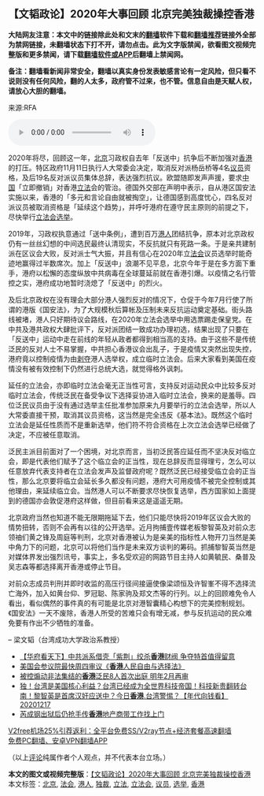  <h2>【文韬政论】2020年大事回顾 北京完美独裁操控香港</h2> <p class="notice"><b>大陆网友注意：本文中的链接除此处和文末的<a href="https://github.com/bannedbook/fanqiang" >翻墙</a>软件下载和<a href="https://github.com/killgcd/justmysocks/blob/master/README.md">翻墙推荐</a>链接外全部为禁网链接，未翻墙状态下打不开，请勿点击。此为文字版禁闻，欲看图文视频完整版和更多禁闻，请下载<a href="https://github.com/bannedbook/fanqiang">翻墙软件或APP</a>后翻墙上禁闻网。</p><p>备注：翻墙看新闻非常安全，翻墙以真实身份发表敏感言论有一定风险，但只看不说则没有任何风险，翻的人太多，政府管不过来，也不管。信息自由是天赋人权，请放心大胆的翻墙。</b></p>  <div class="entry"> <p>来源:RFA</p> <p><audio controls="controls" preload="metadata" src="https://www.rfa.org/cantonese/commentaries/mt/twwatcher-12172020095930.html/@@stream" type="audio/mpeg"><br /> </audio></p>  <p>2020年将尽，回顾这一年，<a href="https://www.bannedbook.org/bnews/tag/%e5%8c%97%e4%ba%ac/" class="st_tag internal_tag" rel="tag" title="标签 北京 下的日志">北京</a>习政权自去年「反送中」抗争后不断加强对<a href="https://www.bannedbook.org/bnews/tag/%e9%a6%99%e6%b8%af/" class="st_tag internal_tag" rel="tag" title="标签 香港 下的日志">香港</a>的打压。特区政府11月11日执行人大常委会决定，取消反对派杨岳桥等4名<a href="https://www.bannedbook.org/bnews/tag/%e8%ae%ae%e5%91%98/" class="st_tag internal_tag" rel="tag" title="标签 议员 下的日志">议员</a>资格，及后19名反对派议员集体总辞，表达强烈抗议。欧盟随即发声声援，要求<span class='wp_keywordlink_affiliate'><a href="https://www.bannedbook.org/" title="中国" target="_blank">中国</a></span>「立即撤销」对香港<a href="https://www.bannedbook.org/bnews/tag/%E7%AB%8B%E6%B3%95/" class="st_tag internal_tag" rel="tag" title="标签 立法 下的日志">立法</a>会的管治。德国外交部在声明中表示，自从港区国安法实施以来，香港的「多元和言论自由就被掏空」，让德国感到高度忧心，四名反对派议员被取消资格是「延续这个趋势」，并呼吁港府在遵守民主原则的前提之下，尽快举行<a href="https://www.bannedbook.org/bnews/tag/%e7%ab%8b%e6%b3%95%e4%bc%9a/" class="st_tag internal_tag" rel="tag" title="标签 立法会 下的日志">立法会</a><a href="https://www.bannedbook.org/bnews/tag/%e9%80%89%e4%b8%be/" class="st_tag internal_tag" rel="tag" title="标签 选举 下的日志">选举</a>。</p> <p>2019年，习政权执意通过「送中条例」，遭到百万<a href="https://www.bannedbook.org/bnews/tag/%e6%b8%af%e4%ba%ba/" class="st_tag internal_tag" rel="tag" title="标签 港人 下的日志">港人</a>团结抗争，原本对北京政权仍有一丝丝幻想的中间选民最终认清现实，不反抗就只有死路一条。于是亲共建制派在区议会大败，反对派士气大振，并且有信心在2020年立<a href="https://www.bannedbook.org/bnews/tag/%E6%B3%95%E4%BC%9A/" class="st_tag internal_tag" rel="tag" title="标签 法会 下的日志">法会</a>议员选举时能奇迹地赢得过半数席次。加上「反送中」浪潮不见平息，北京今年于是在多方面下重手，港府以松懈的态度纵放中共病毒在全球蔓延前就在香港引爆。以疫情之名行管控之实，港府成功地暂时浇熄了「反送中」的烈火。</p>  <p>及后北京政权在没有理会大部分港人强烈反对的情况下，仓促于今年7月行使了所谓的港版《国安法》，为了大规模秋后算帐及压制未来反抗运动奠定基础。街头路线被堵，港人只好期待议会路线，在2020年立法会选举中用选票踢走保皇党。在中共及港共政权大肆批评下，反对派团结一致成功办理初选，结果出现了只要在「反送中」运动中走在前线的年轻从政者都得到相当高的支持。由于这些不是传统泛民的反对人士不易掌握，中共担心香港议会出乱子，于是疫情又突然出现失控，港府竟以控制疫情为由<span class='wp_keywordlink'><a href="https://www.bannedbook.org/forum2/topic21.html" title="《剥夺》 黄建民 著" target="_blank">剥夺</a></span>港人选举权，成立临时立法会。后来大家看到美国在疫情没有被有效控制下仍然进行总统大选，就觉得格外讽刺。</p> <p>延任的立法会，亦即临时立法会毫无正当性可言，支持反对运动民众中比较多反对临时立法会，传统泛民在备受争议下选择妥协进入临时立法会，换来的是羞辱。四位泛民议员由于没有通过选举主任批准参加原来九月要举行的立法会选举，所以人大常委直接干预，取消其议员资格，这当然是完全违反《基本法》。既然这个临时立法会是延任性质而不是重新选举，他们符不符合资格在上次立法会选举已经做了决定，不应被任意取消。</p>  <p>泛民主派目前面对了一个困境，对北京而言，当初泛民答应延任而不坚决反对临立会，即是代表他们赋予了这个临立会的正当性，现在总辞反而显得理亏，怎么可以任意放弃代表支持者在立法会发声及监督政府呢？既然泛民已经接受临立会的正当性，那么北京要将临立会延长多久都没有问题，港府大可用疫情不被完全控制或其他理由，来延续临立会。当然港人可以不断要求尽快恢复选举，西方国家如上面提到的德国亦会敦促港府这样做，但目前看来这是遥遥无期。</p> <p>北京政府当然也知道不能无限期拖延下去，他们只能尽快将2019年区议会大败的情势扭转，否则不会再有以往的公开选举。近月拘捕壹传媒老板黎智英及对前众志领䄂们黄之锋及周庭等判刑，北京对香港被认为是亲美的指标性人物开刀当然是美中角力下的问题，北京可以将他们当作是未来双方谈判的筹码。抓捕黎智英当然是对媒体界发出强烈讯号，事实上，多名受欢迎的网路节目主持人如黄毓民、桑普及吴志森等都选择离开香港或停止节目。</p>  <p>对前众志成员判刑并即时收监的高压行径间接逼使像梁颂恒及许智峯不得不选择流亡海外，加入如黄台仰、罗冠聪、陈家驹及郑文杰等的行列。以上的回顾难免令人看出，看似偶然的事件真的有可能是北京对港智囊精心构想下的完美控制规划。《国安法》一天不废除，香港人所受的苦难只会有增无减，参与反抗运动的民众难免要有作出不少牺牲的准备。</p> <p>&#8211; 梁文韬（台湾成功大学政治系教授）</p> <ul class='op-related-articles' title='相关阅读'> <li><a href='https://www.bannedbook.org/bnews/comments/20201217/1449899.html' target='_blank'>【华府看天下】中共派系借壳「紫荆」绞杀<b>香港</b>财阀 争夺特首值得留意</a></li> <li><a href='https://www.bannedbook.org/bnews/cnnews/hknews/20201217/1449882.html' target='_blank'>美国会参议院最快周四审议《<b>香港</b>人民自由与选择法》</a></li> <li><a href='https://www.bannedbook.org/bnews/renquan/20201217/1449869.html' target='_blank'>被控煽动非法集结的<b>香港</b>泛民8人首次出庭 明年2月再审</a></li> <li><a href='https://www.bannedbook.org/bnews/taiwannews/20201217/1449853.html' target='_blank'>独！台湾是美国核心利益？台湾已经成为全世界科技帝国！科技新贵翻转台南！黎智英是首席汉奸应送中？今日<b>香港</b>.台湾警惕？【年代向钱看】20201217</a></li> <li><a href='https://www.bannedbook.org/bnews/baitai/20201217/1449812.html' target='_blank'>芮成钢出狱后仍抢手传<b>香港</b>地产商带工作找上门</a></li> </ul> <p class="texttj"> <a href="https://www.bannedbook.org/forum23/topic22702.html" target="_blank">V2free机场25%引荐返利：全平台免费SS/V2ray节点+经济套餐高速翻墙</a><br/> <a href="https://github.com/bannedbook/fanqiang/wiki/%E7%A6%81%E9%97%BB%E7%BD%91%E5%AE%89%E5%8D%93%E7%BF%BB%E5%A2%99%E6%96%B0%E9%97%BBAPP" target="_blank">免费PC翻墙、安卓VPN翻墙APP</a></p><p>（以上<span class='wp_keywordlink_affiliate'><a href="https://www.bannedbook.org/bnews/comments/" title="新闻评论" target="_blank">评论</a></span>纯属作者个人观点，并不代表本台立场。）</p><a name='sharetosocial'></a>       <div><b>本文的图文或视频完整版</b>：<a href='https://www.bannedbook.org/bnews/comments/20201218/1449918.html'>【文韬政论】2020年大事回顾 北京完美独裁操控香港</a></div>  </div><!--END ENTRY--> <div class="postfooter"> <div>本文标签：<a href="https://www.bannedbook.org/bnews/tag/%e5%8c%97%e4%ba%ac/" rel="tag">北京</a>, <a href="https://www.bannedbook.org/bnews/tag/%E6%B3%95%E4%BC%9A/" rel="tag">法会</a>, <a href="https://www.bannedbook.org/bnews/tag/%e6%b8%af%e4%ba%ba/" rel="tag">港人</a>, <a href="https://www.bannedbook.org/bnews/tag/%E7%8B%AC%E8%A3%81/" rel="tag">独裁</a>, <a href="https://www.bannedbook.org/bnews/tag/%E7%AB%8B%E6%B3%95/" rel="tag">立法</a>, <a href="https://www.bannedbook.org/bnews/tag/%e7%ab%8b%e6%b3%95%e4%bc%9a/" rel="tag">立法会</a>, <a href="https://www.bannedbook.org/bnews/tag/%e8%ae%ae%e5%91%98/" rel="tag">议员</a>, <a href="https://www.bannedbook.org/bnews/tag/%e9%80%89%e4%b8%be/" rel="tag">选举</a>, <a href="https://www.bannedbook.org/bnews/tag/%e9%a6%99%e6%b8%af/" rel="tag">香港</a></div>  </div><!--END POSTFOOTER--> 